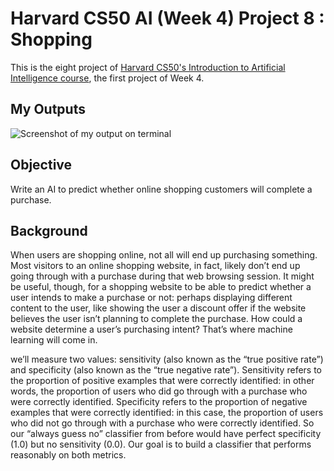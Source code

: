# Harvard CS50 AI (Week 4) Project 8 : Shopping

This is the eight project of [Harvard CS50's Introduction to Artificial Intelligence course](https://cs50.harvard.edu/ai/2020/), the first project of Week 4.

## My Outputs

![Screenshot of my output on terminal](https://cdn.discordapp.com/attachments/1091358303063396496/1098317173975429170/image.png)

## Objective

Write an AI to predict whether online shopping customers will complete a purchase.

## Background

When users are shopping online, not all will end up purchasing something. Most visitors to an online shopping website, in fact, likely don’t end up going through with a purchase during that web browsing session. It might be useful, though, for a shopping website to be able to predict whether a user intends to make a purchase or not: perhaps displaying different content to the user, like showing the user a discount offer if the website believes the user isn’t planning to complete the purchase. How could a website determine a user’s purchasing intent? That’s where machine learning will come in.

we’ll measure two values: sensitivity (also known as the “true positive rate”) and specificity (also known as the “true negative rate”). Sensitivity refers to the proportion of positive examples that were correctly identified: in other words, the proportion of users who did go through with a purchase who were correctly identified. Specificity refers to the proportion of negative examples that were correctly identified: in this case, the proportion of users who did not go through with a purchase who were correctly identified. So our “always guess no” classifier from before would have perfect specificity (1.0) but no sensitivity (0.0). Our goal is to build a classifier that performs reasonably on both metrics.
